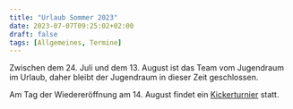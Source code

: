 ```yaml
---
title: "Urlaub Sommer 2023"
date: 2023-07-07T09:25:02+02:00
draft: false
tags: [Allgemeines, Termine]
---
```


Zwischen dem 24. Juli und dem 13. August ist das Team vom Jugendraum im Urlaub, daher bleibt der Jugendraum in dieser Zeit geschlossen.

Am Tag der Wiedereröffnung am 14. August findet ein [Kickerturnier](../2023-08-16-kickerturnier) statt.
